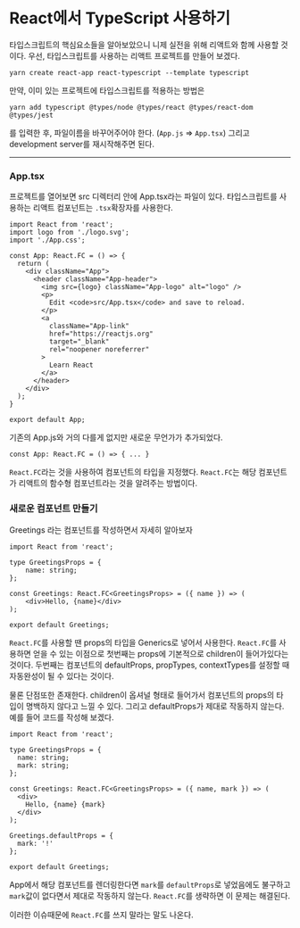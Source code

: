 # React에서 TypeScript 사용하기

타입스크립트의 핵심요소들을 알아보았으니 니제 실전을 위해 리액트와 함께 사용할 것이다. 우선, 타입스크립트를 사용하는 리액트 프로젝트를 만들어 보겠다.

```
yarn create react-app react-typescript --template typescript
```

만약, 이미 있는 프로젝트에 타입스크립트를 적용하는 방법은

```
yarn add typescript @types/node @types/react @types/react-dom @types/jest
```

를 입력한 후, 파일이름을 바꾸어주어야 한다. (`App.js` => `App.tsx`) 그리고 development server를 재시작해주면 된다.

---

### App.tsx

프로젝트를 열어보면 src 디렉터리 안에 App.tsx라는 파일이 있다. 타입스크립트를 사용하는 리액트 컴포넌트는 `.tsx`확장자를 사용한다.

```react
import React from 'react';
import logo from './logo.svg';
import './App.css';

const App: React.FC = () => {
  return (
    <div className="App">
      <header className="App-header">
        <img src={logo} className="App-logo" alt="logo" />
        <p>
          Edit <code>src/App.tsx</code> and save to reload.
        </p>
        <a
          className="App-link"
          href="https://reactjs.org"
          target="_blank"
          rel="noopener noreferrer"
        >
          Learn React
        </a>
      </header>
    </div>
  );
}

export default App;
```

기존의 App.js와 거의 다를게 없지만 새로운 무언가가 추가되었다.

```react
const App: React.FC = () => { ... }
```

`React.FC`라는 것을 사용하여 컴포넌트의 타입을 지정했다. `React.FC`는 해당 컴포넌트가 리액트의 함수형 컴포넌트라는 것을 알려주는 방법이다.

### 새로운 컴포넌트 만들기

Greetings 라는 컴포넌트를 작성하면서 자세히 알아보자

```react
import React from 'react';

type GreetingsProps = {
    name: string;
};

const Greetings: React.FC<GreetingsProps> = ({ name }) => (
	<div>Hello, {name}</div>
);

export default Greetings;
```

`React.FC`를 사용할 땐 props의 타입을 Generics로 넣어서 사용한다. `React.FC`를 사용하면 얻을 수 있는 이점으로 첫번째는 props에 기본적으로 children이 들어가있다는 것이다. 두번째는 컴포넌트의 defaultProps, propTypes, contextTypes를 설정할 때 자동완성이 될 수 있다는 것이다. 

물론 단점또한 존재한다. children이 옵셔널 형태로 들어가서 컴포넌트의 props의 타입이 명백하지 않다고 느낄 수 있다. 그리고 defaultProps가 제대로 작동하지 않는다. 예를 들어 코드를 작성해 보겠다.

```react
import React from 'react';

type GreetingsProps = {
  name: string;
  mark: string;
};

const Greetings: React.FC<GreetingsProps> = ({ name, mark }) => (
  <div>
    Hello, {name} {mark}
  </div>
);

Greetings.defaultProps = {
  mark: '!'
};

export default Greetings;
```

App에서 해당 컴포넌트를 렌더링한다면 `mark`를 `defaultProps`로 넣었음에도 불구하고 `mark`값이 없다면서 제대로 작동하지 않는다. `React.FC`를 생략하면 이 문제는 해결된다. 

이러한 이슈때문에 `React.FC`를 쓰지 말라는 말도 나온다. 